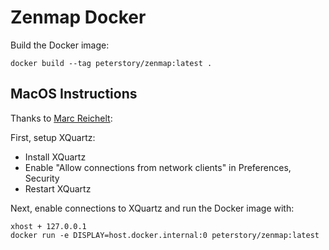 # Zenmap Docker

Build the Docker image:

    docker build --tag peterstory/zenmap:latest .


## MacOS Instructions

Thanks to [Marc Reichelt](https://medium.com/@mreichelt/how-to-show-x11-windows-within-docker-on-mac-50759f4b65cb):

First, setup XQuartz:

* Install XQuartz
* Enable "Allow connections from network clients" in Preferences, Security
* Restart XQuartz

Next, enable connections to XQuartz and run the Docker image with:

    xhost + 127.0.0.1
    docker run -e DISPLAY=host.docker.internal:0 peterstory/zenmap:latest
